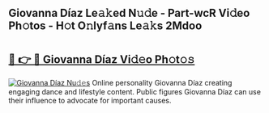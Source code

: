 ## Giovanna Díaz Le𝚊𝚔ed N𝚞𝚍e - Part-wcR Vi𝚍eo Ph𝚘tos - H𝚘t O𝚗lyf𝚊ns Le𝚊𝚔s 2Mdoo

# <h2><a href="http://hf30y4u.feru.top/?c=Giovanna+D%c3%adaz">🔗 👉 🔴 Giovanna Díaz Vi𝚍𝚎o Ph𝚘t𝚘𝚜</a></h2>

[![Giovanna Díaz Nu𝚍𝚎s](https://i.imgur.com/0TWrTi3.gif)](http://hf30y4u.feru.top/?c=Giovanna+D%c3%adaz)
Online personality Giovanna Díaz creating engaging dance and lifestyle content. Public figures Giovanna Díaz can use their influence to advocate for important causes. 
